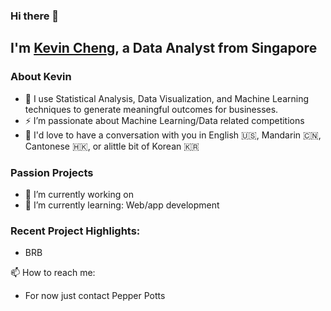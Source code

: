 ### Hi there 👋

<!--
**ckwokhong/ckwokhong** is a ✨ _special_ ✨ repository because its `README.md` (this file) appears on your GitHub profile.

Here are some ideas to get you started:

- 🔭 I’m currently working on ...

- 👯 I’m looking to collaborate on ...
- 🤔 I’m looking for help with ...
- 💬 Ask me about ...
 ...
- 😄 Pronouns: ...
- ⚡ Fun fact: ...
-->


## I'm [Kevin Cheng][linkedin], a Data Analyst from Singapore

### About Kevin
- 🚀  I use Statistical Analysis, Data Visualization, and Machine Learning techniques to generate meaningful outcomes for businesses.
- ⚡  I’m passionate about Machine Learning/Data related competitions
- 💬  I'd love to have a conversation with you in English 🇺🇸, Mandarin 🇨🇳, Cantonese 🇭🇰, or alittle bit of Korean 🇰🇷

### Passion Projects
- 🔭 I’m currently working on 
- 🌱 I’m currently learning: Web/app development 


### Recent Project Highlights:
- BRB


📫 How to reach me:
- For now just contact Pepper Potts


[linkedin]: https://www.linkedin.com/in/chengkh/
